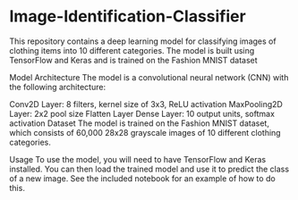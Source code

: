 # Image-Identification-Classifier
This repository contains a deep learning model for classifying images of clothing items into 10 different categories. The model is built using TensorFlow and Keras and is trained on the Fashion MNIST dataset

Model Architecture
The model is a convolutional neural network (CNN) with the following architecture:

Conv2D Layer: 8 filters, kernel size of 3x3, ReLU activation
MaxPooling2D Layer: 2x2 pool size
Flatten Layer
Dense Layer: 10 output units, softmax activation
Dataset
The model is trained on the Fashion MNIST dataset, which consists of 60,000 28x28 grayscale images of 10 different clothing categories.

Usage
To use the model, you will need to have TensorFlow and Keras installed. You can then load the trained model and use it to predict the class of a new image. See the included notebook for an example of how to do this.
